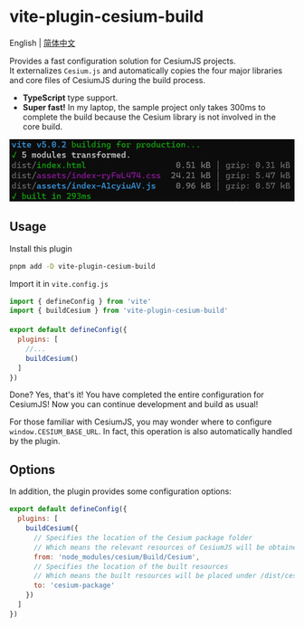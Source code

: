 # vite-plugin-cesium-build

English | [简体中文](/README.zh-CN.md)

Provides a fast configuration solution for CesiumJS projects.  
It externalizes `Cesium.js` and automatically copies the four major libraries and core files of CesiumJS during the build process.  
- **TypeScript** type support.
- **Super fast!** In my laptop, the sample project only takes 300ms to complete the build because the Cesium library is not involved in the core build.

![Alt text](readme-image.png)

## Usage

Install this plugin

```sh
pnpm add -D vite-plugin-cesium-build
```

Import it in `vite.config.js`

```javascript
import { defineConfig } from 'vite'
import { buildCesium } from 'vite-plugin-cesium-build'

export default defineConfig({
  plugins: [
    //...
    buildCesium()
  ]
})
```

Done? Yes, that's it! You have completed the entire configuration for CesiumJS! Now you can continue development and build as usual!

For those familiar with CesiumJS, you may wonder where to configure `window.CESIUM_BASE_URL`. In fact, this operation is also automatically handled by the plugin.

## Options
In addition, the plugin provides some configuration options:

```javascript
export default defineConfig({
  plugins: [
    buildCesium({
      // Specifies the location of the Cesium package folder
      // Which means the relevant resources of CesiumJS will be obtained from this folder
      from: 'node_modules/cesium/Build/Cesium',
      // Specifies the location of the built resources
      // Which means the built resources will be placed under /dist/cesium-package/
      to: 'cesium-package'
    })
  ]
})
```
